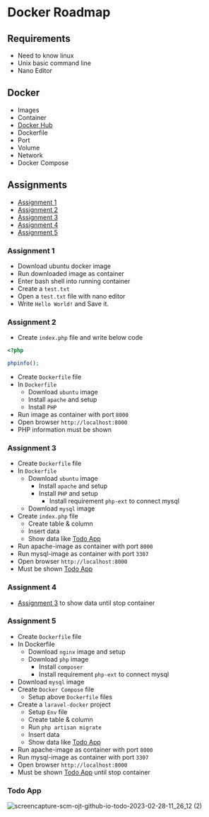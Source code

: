 # Docker Roadmap

## Requirements

- Need to know linux
- Unix basic command line
- Nano Editor

## Docker

  - Images
  - Container
  - [Docker Hub](https://hub.docker.com/)
  - Dockerfile
  - Port
  - Volume
  - Network
  - Docker Compose

## Assignments

- [Assignment 1](#assignment-1)
- [Assignment 2](#assignment-2)
- [Assignment 3](#assignment-3)
- [Assignment 4](#assignment-4)
- [Assignment 5](#assignment-5)

### Assignment 1

- Download ubuntu docker image
- Run downloaded image as container
- Enter bash shell into running container
- Create a `test.txt`
- Open a `test.txt` file with nano editor
- Write `Hello World!` and Save it.

### Assignment 2

- Create `index.php` file and write below code
```php
<?php

phpinfo();

```
- Create `Dockerfile` file
- In `Dockerfile`
  - Download `ubuntu` image
  - Install `apache` and setup
  - Install `PHP`
- Run image as container with port `8000`
- Open browser `http://localhost:8000`
- PHP information must be shown 

### Assignment 3

- Create `Dockerfile` file
- In `Dockerfile`
  - Download `ubuntu` image
    - Install `apache` and setup
    - Install `PHP` and setup 
      - Install requirement `php-ext` to connect mysql
  - Download `mysql` image 
- Create `index.php` file
  - Create table & column
  - Insert data
  - Show data like [Todo App](#todo-app)
- Run apache-image as container with port `8000`
- Run mysql-image as container with port `3307`
- Open browser `http://localhost:8000`
- Must be shown [Todo App](#todo-app)

### Assignment 4

- [Assignment 3](#assignment-3) to show data until stop container

### Assignment 5

- Create `Dockerfile` file
- In Dockerfile
  - Download `nginx` image and setup
  - Download `php` image
    - Install `composer`
    - Install requirement `php-ext` to connect mysql
 - Download `mysql` image
- Create `Docker Compose` file
  - Setup above `Dockerfile` files
- Create a `laravel-docker` project
  - Setup `Env` file
  - Create table & column
  - Run ``php artisan migrate``
  - Insert data
  - Show data like [Todo App](#todo-app)
- Run apache-image as container with port `8000`
- Run mysql-image as container with port `3307`
- Open browser `http://localhost:8000`
- Must be shown [Todo App](#todo-app) until stop container

### Todo App
 ![screencapture-scm-ojt-github-io-todo-2023-02-28-11_26_12 (2)](https://user-images.githubusercontent.com/120365007/221758220-b835d565-462f-4947-b2eb-c9bafef67608.png)

